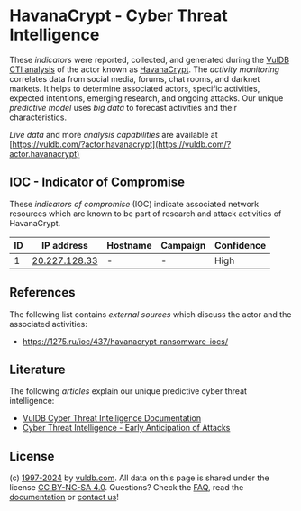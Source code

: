 # HavanaCrypt - Cyber Threat Intelligence

These _indicators_ were reported, collected, and generated during the [VulDB CTI analysis](https://vuldb.com/?kb.cti) of the actor known as [HavanaCrypt](https://vuldb.com/?actor.havanacrypt). The _activity monitoring_ correlates data from social media, forums, chat rooms, and darknet markets. It helps to determine associated actors, specific activities, expected intentions, emerging research, and ongoing attacks. Our unique _predictive model_ uses _big data_ to forecast activities and their characteristics.

_Live data_ and more _analysis capabilities_ are available at [https://vuldb.com/?actor.havanacrypt](https://vuldb.com/?actor.havanacrypt)

## IOC - Indicator of Compromise

These _indicators of compromise_ (IOC) indicate associated network resources which are known to be part of research and attack activities of HavanaCrypt.

ID | IP address | Hostname | Campaign | Confidence
-- | ---------- | -------- | -------- | ----------
1 | [20.227.128.33](https://vuldb.com/?ip.20.227.128.33) | - | - | High

## References

The following list contains _external sources_ which discuss the actor and the associated activities:

* https://1275.ru/ioc/437/havanacrypt-ransomware-iocs/

## Literature

The following _articles_ explain our unique predictive cyber threat intelligence:

* [VulDB Cyber Threat Intelligence Documentation](https://vuldb.com/?kb.cti)
* [Cyber Threat Intelligence - Early Anticipation of Attacks](https://www.scip.ch/en/?labs.20201022)

## License

(c) [1997-2024](https://vuldb.com/?kb.changelog) by [vuldb.com](https://vuldb.com/?kb.about). All data on this page is shared under the license [CC BY-NC-SA 4.0](https://creativecommons.org/licenses/by-nc-sa/4.0/). Questions? Check the [FAQ](https://vuldb.com/?kb.faq), read the [documentation](https://vuldb.com/?kb) or [contact us](https://vuldb.com/?contact)!
